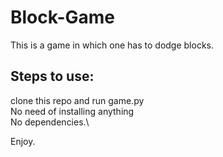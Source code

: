 # Block-Game
This is a game in which one has to dodge blocks.

## Steps to use:
  clone this repo and run game.py\
  No need of installing anything\
  No dependencies.\

Enjoy.
